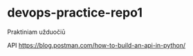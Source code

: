 # devops-practice-repo1
Praktiniam užduočiū

API
https://blog.postman.com/how-to-build-an-api-in-python/